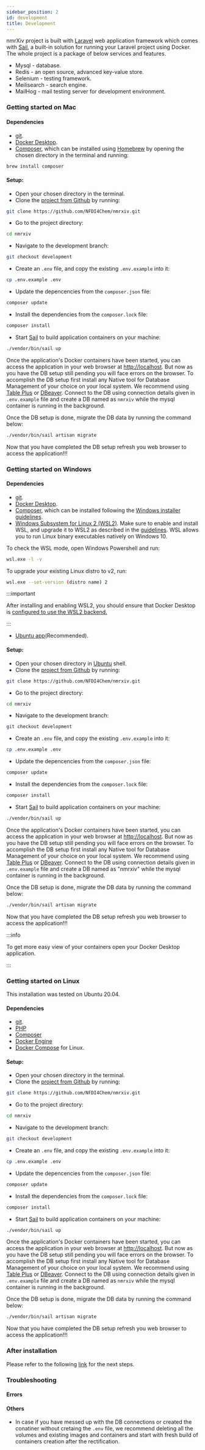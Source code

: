 ```yaml
---
sidebar_position: 2
id: development
title: Development
---
```


nmrXiv project is built with [Laravel](https://laravel.com/docs/8.x) web application framework which comes with [Sail](https://laravel.com/docs/8.x/sail), a built-in solution for running your Laravel project using Docker. 
The whole project is a package of below services and features.
* Mysql - database.
* Redis - an open source, advanced key-value store.
* Selenium - testing framework.
* Meilisearch - search engine.
* MailHog - mail testing server for development environment.


### Getting started on Mac

#### Dependencies
* [git](https://git-scm.com/).
* [Docker Desktop](https://www.docker.com/products/docker-desktop). 
* [Composer](https://getcomposer.org/), which can be installed using [Homebrew](https://brew.sh/) by opening the chosen directory in the terminal and running:
```bash
brew install composer
```
#### Setup:
* Open your chosen directory in the terminal.
* Clone the [project from Github](https://github.com/NFDI4Chem/nmrxiv) by running:
```bash
git clone https://github.com/NFDI4Chem/nmrxiv.git
```
* Go to the project directory:
```bash
cd nmrxiv
```
* Navigate to the development branch:
```bash
git checkout development
```
* Create an `.env` file, and copy the existing `.env.example` into it:
```bash
cp .env.example .env 
```
* Update the depencencies from the `composer.json` file: 
```bash
composer update
```
* Install the dependencies from the `composer.lock` file:
```bash
composer install
```
* Start [Sail](https://laravel.com/docs/8.x/sail#starting-and-stopping-sail) to build application containers on your machine:
```bash
./vendor/bin/sail up
```

Once the application's Docker containers have been started, you can access the application in your web browser at [http://localhost](http://localhost).
But now as you have the DB setup still pending you will face errors on the browser. To accomplish the DB setup first install any Native tool for Database Management of your choice on your local system. We recommend using [Table Plus](https://tableplus.com/download) or [DBeaver](https://dbeaver.io/download/).
Connect to the DB using connection details given in `.env.example` file and create a DB named as `nmrxiv` while the mysql container is running in the background. 

Once the DB setup is done, migrate the DB data by running the command below:
```bash
./vendor/bin/sail artisan migrate 
```
Now that you have completed the DB setup refresh you web browser to access the application!!! 

### Getting started on Windows

#### Dependencies
* [git](https://git-scm.com/).
* [Docker Desktop](https://www.docker.com/products/docker-desktop).
* [Composer](https://getcomposer.org/), which can be installed following the [Windows installer guidelines](https://getcomposer.org/download/).
* [Windows Subsystem for Linux 2 (WSL2)](https://docs.microsoft.com/en-us/windows/wsl/). Make sure to enable and install WSL, and upgrade it to WSL2 as described in the [guidelines](https://docs.microsoft.com/en-us/windows/wsl/install-win10). WSL allows you to run Linux binary executables natively on Windows 10.

To check the WSL mode, open Windows Powershell and run:

```bash
wsl.exe -l -v
```

To upgrade your existing Linux distro to v2, run:
```bash
wsl.exe --set-version (distro name) 2
```

:::important

After installing and enabling WSL2, you should ensure that Docker Desktop is [configured to use the WSL2 backend.](https://docs.docker.com/desktop/windows/wsl/)

:::
* [Ubuntu app](https://www.microsoft.com/store/productId/9NBLGGH4MSV6)(Recommended).

#### Setup:
* Open your chosen directory in [Ubuntu](https://www.microsoft.com/store/productId/9NBLGGH4MSV6) shell.
* Clone the [project from Github](https://github.com/NFDI4Chem/nmrxiv) by running:
```bash
git clone https://github.com/NFDI4Chem/nmrxiv.git
```
* Go to the project directory:
```bash
cd nmrxiv
```
* Navigate to the development branch:
```bash
git checkout development
```
* Create an `.env` file, and copy the existing `.env.example` into it:
```bash
cp .env.example .env 
```
* Update the depencencies from the `composer.json` file: 
```bash
composer update
```
* Install the dependencies from the `composer.lock` file:
```bash
composer install
```
* Start [Sail](https://laravel.com/docs/8.x/sail#starting-and-stopping-sail) to build application containers on your machine:
```bash
./vendor/bin/sail up
```

Once the application's Docker containers have been started, you can access the application in your web browser at [http://localhost](http://localhost).
But now as you have the DB setup still pending you will face errors on the browser. To accomplish the DB setup first install any Native tool for Database Management of your choice on your local system. We recommend using [Table Plus](https://tableplus.com/download) or [DBeaver](https://dbeaver.io/download/).
Connect to the DB using connection details given in `.env.example` file and create a DB named as "nmrxiv" while the mysql container is running in the background. 

Once the DB setup is done, migrate the DB data by running the command below:
```bash
./vendor/bin/sail artisan migrate 
```
Now that you have completed the DB setup refresh you web browser to access the application!!! 

:::info

To get more easy view of your containers open your Docker Desktop application.

:::


### Getting started on Linux
This installation was tested on Ubuntu 20.04.
#### Dependencies
* [git](https://git-scm.com/).
* [PHP](https://www.php.net/manual/en/install.php)
* [Composer]( https://getcomposer.org/download/)
* [Docker Engine](https://docs.docker.com/engine/install/ubuntu/)
* [Docker Compose](https://docs.docker.com/compose/install/) for Linux.

#### Setup:
* Open your chosen directory in the terminal.
* Clone the [project from Github](https://github.com/NFDI4Chem/nmrxiv) by running:
```bash
git clone https://github.com/NFDI4Chem/nmrxiv.git
```
* Go to the project directory:
```bash
cd nmrxiv
```
* Navigate to the development branch:
```bash
git checkout development
```
* Create an `.env` file, and copy the existing `.env.example` into it:
```bash
cp .env.example .env 
```
* Update the depencencies from the `composer.json` file: 
```bash
composer update
```
* Install the dependencies from the `composer.lock` file:
```bash
composer install
```
* Start [Sail](https://laravel.com/docs/8.x/sail#starting-and-stopping-sail) to build application containers on your machine:
```bash
./vendor/bin/sail up
```

Once the application's Docker containers have been started, you can access the application in your web browser at [http://localhost](http://localhost).
But now as you have the DB setup still pending you will face errors on the browser. To accomplish the DB setup first install any Native tool for Database Management of your choice on your local system. We recommend using [Table Plus](https://tableplus.com/download) or [DBeaver](https://dbeaver.io/download/).
Connect to the DB using connection details given in `.env.example` file and create a DB named as `nmrxiv` while the mysql container is running in the background. 

Once the DB setup is done, migrate the DB data by running the command below:
```bash
./vendor/bin/sail artisan migrate 
```
Now that you have completed the DB setup refresh you web browser to access the application!!! 

### After installation
Please refer to the following [link](http://docs.nmrxiv.org/docs/developer-guides/development-workflow) for the next steps.
### Troubleshooting

#### Errors
#### Others

* In case if you have messed up with the DB connections or created the conatiner without cretaing the `.env` file, we recommend deleting all the volumes and existing images and containers and start with fresh build of containers creation after the rectification.

